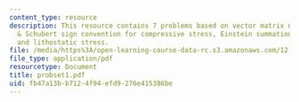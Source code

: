 ```yaml
---
content_type: resource
description: This resource contains 7 problems based on vector matrix notation, Turcotte
  & Schubert sign convention for compressive stress, Einstein summation, stress tensor,
  and lithostatic stress.
file: /media/https%3A/open-learning-course-data-rc.s3.amazonaws.com/12-520-geodynamics-fall-2006/fb47a13bb7124f94efd9276e415386be_probset1.pdf
file_type: application/pdf
resourcetype: Document
title: probset1.pdf
uid: fb47a13b-b712-4f94-efd9-276e415386be
---
```

